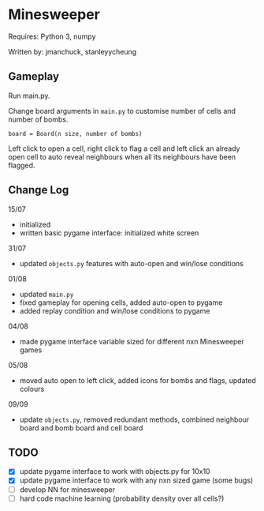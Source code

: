 # Minesweeper  

Requires: Python 3, numpy

Written by: jmanchuck, stanleyycheung

## Gameplay

Run main.py.

Change board arguments in ```main.py``` to customise number of cells and number of bombs. 
``` 
board = Board(n size, number of bombs) 
```

Left click to open a cell, right click to flag a cell and left click an already open cell to auto reveal neighbours when all its neighbours have been flagged.

## Change Log


15/07 
* initialized
* written basic pygame interface: initialized white screen

31/07
* updated ```objects.py``` features with auto-open and win/lose conditions

01/08
* updated ```main.py```
* fixed gameplay for opening cells, added auto-open to pygame
* added replay condition and win/lose conditions to pygame

04/08
* made pygame interface variable sized for different nxn Minesweeper games

05/08
* moved auto open to left click, added icons for bombs and flags, updated colours

09/09
* update ```objects.py```, removed redundant methods, combined neighbour board and bomb board and cell board

## TODO

- [x] update pygame interface to work with objects.py for 10x10
- [x] update pygame interface to work with any nxn sized game (some bugs)
- [ ] develop NN for minesweeper
- [ ] hard code machine learning (probability density over all cells?)
